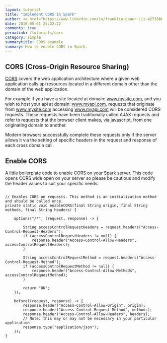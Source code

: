 ```yaml
---
layout: tutorial
title: "Implement CORS in Spark"
author: <a href="https://www.linkedin.com/in/franklin-gauer-iii-4271666" target="_blank">Franklin M. Gauer III</a>
date: 2016-05-01 22:22:22
comments: true
permalink: /tutorials/cors
category: simple
summarytitle: CORS example
summary: How to enable CORS in Spark.
---
```


## CORS (Cross-Origin Resource Sharing)
[CORS](https://developer.mozilla.org/en-US/docs/Web/HTTP/Access_control_CORS) covers the web application architecture where a given web application calls api resources located in a different domain other than the domain of the web application. 

For example if you have a site located at domain: www.mysite.com, and you wish to host your api at domain: www.myapi.com, requests that originate from www.mysite.com accessing www.myapi.com will be considered CORS requests. These requests have been traditionally called AJAX requests and refer to requests that the browser client makes, via javascript, from one originating domain to another.

Modern browsers successfully complete these requests only if the server allows it via the setting of specific headers in the request and response of each cross domain call.  

## Enable CORS
A little boilerplate code to enable CORS on your Spark server. This code opens CORS wide open on your server so please be cautious and modify the header values to suit your specific needs.

<pre><code class="language-java">
// Enables CORS on requests. This method is an initialization method and should be called once.
private static void enableCORS(final String origin, final String methods, final String headers) {

    options("/*", (request, response) -> {

        String accessControlRequestHeaders = request.headers("Access-Control-Request-Headers");
        if (accessControlRequestHeaders != null) {
            response.header("Access-Control-Allow-Headers", accessControlRequestHeaders);
        }

        String accessControlRequestMethod = request.headers("Access-Control-Request-Method");
        if (accessControlRequestMethod != null) {
            response.header("Access-Control-Allow-Methods", accessControlRequestMethod);
        }

        return "OK";
    });

    before((request, response) -> {
        response.header("Access-Control-Allow-Origin", origin);
        response.header("Access-Control-Request-Method", methods);
        response.header("Access-Control-Allow-Headers", headers);
        // Note: this may or may not be necessary in your particular application
        response.type("application/json");
    });
}
</code></pre>
